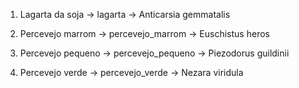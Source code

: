 1. Lagarta da soja   → lagarta → Anticarsia gemmatalis

2. Percevejo marrom  → percevejo_marrom → Euschistus heros

3. Percevejo pequeno → percevejo_pequeno → Piezodorus guildinii 

4. Percevejo verde   → percevejo_verde → Nezara viridula